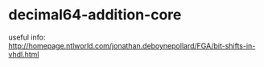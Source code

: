 decimal64-addition-core
=======================


useful info: http://homepage.ntlworld.com/jonathan.deboynepollard/FGA/bit-shifts-in-vhdl.html
